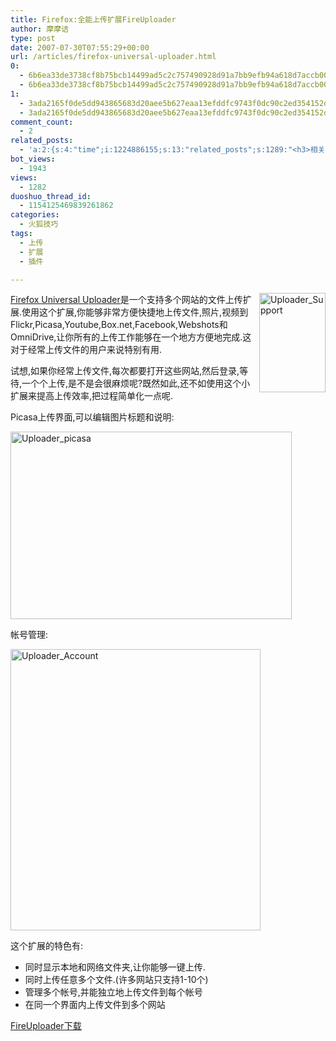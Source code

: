 ```yaml
---
title: Firefox:全能上传扩展FireUploader
author: 摩摩诘
type: post
date: 2007-07-30T07:55:29+00:00
url: /articles/firefox-universal-uploader.html
0:
  - 6b6ea33de3738cf8b75bcb14499ad5c2c757490928d91a7bb9efb94a618d7accb007776d2bf1cc111772fb2b1a198232
  - 6b6ea33de3738cf8b75bcb14499ad5c2c757490928d91a7bb9efb94a618d7accb007776d2bf1cc111772fb2b1a198232
1:
  - 3ada2165f0de5dd943865683d20aee5b627eaa13efddfc9743f0dc90c2ed354152d683116595a47ab316e1d33eed2f6d
  - 3ada2165f0de5dd943865683d20aee5b627eaa13efddfc9743f0dc90c2ed354152d683116595a47ab316e1d33eed2f6d
comment_count:
  - 2
related_posts:
  - 'a:2:{s:4:"time";i:1224886155;s:13:"related_posts";s:1289:"<h3>相关日志</h3><ul class="related_post"><li><a href="http://www.digglife.cn/articles/%e8%bd%af%e4%bb%b6%e9%9b%86%e8%a3%8511%e4%b8%aa%e5%bf%85%e5%a4%87%e7%9a%84ie%e6%8f%92%e4%bb%b6.html" title="软件集装:11个必备的IE插件">软件集装:11个必备的IE插件</a></li><li><a href="http://www.digglife.cn/articles/firefox-addons-weekly-issue3.html" title="一周Firefox扩展推荐-第三辑">一周Firefox扩展推荐-第三辑</a></li><li><a href="http://www.digglife.cn/articles/firefox-addons-weekly-issue2.html" title="一周Firefox扩展推荐-第二辑">一周Firefox扩展推荐-第二辑</a></li><li><a href="http://www.digglife.cn/articles/firefox-addons-weekly-issue1.html" title="一周Firefox扩展推荐-第一辑">一周Firefox扩展推荐-第一辑</a></li><li><a href="http://www.digglife.cn/articles/social-web-firefox-yoono.html" title="社会化浏览器扩展Yoono">社会化浏览器扩展Yoono</a></li><li><a href="http://www.digglife.cn/articles/add-google-toolbar-functions-firefox3.html" title="给Firefox 3添加Google Toolbar的功能">给Firefox 3添加Google Toolbar的功能</a></li><li><a href="http://www.digglife.cn/articles/firefox-addons-new-site.html" title="Firefox 3附加软件页面预览">Firefox 3附加软件页面预览</a></li></ul>";}'
bot_views:
  - 1943
views:
  - 1282
duoshuo_thread_id:
  - 1154125469839261862
categories:
  - 火狐技巧
tags:
  - 上传
  - 扩展
  - 插件

---
```

[ <img src="http://digglife.qiniudn.com/wp-content/uploads/3/379/2007/07/uploader-support-thumb.png" alt="Uploader_Support" width="106" height="159" align="right" />Firefox Universal Uploader][1]是一个支持多个网站的文件上传扩展.使用这个扩展,你能够非常方便快捷地上传文件,照片,视频到Flickr,Picasa,Youtube,Box.net,Facebook,Webshots和OmniDrive,让你所有的上传工作能够在一个地方方便地完成.这对于经常上传文件的用户来说特别有用.

试想,如果你经常上传文件,每次都要打开这些网站,然后登录,等待,一个个上传,是不是会很麻烦呢?既然如此,还不如使用这个小扩展来提高上传效率,把过程简单化一点呢.

<!--more-->


  
Picasa上传界面,可以编辑图片标题和说明:

[<img src="http://digglife.qiniudn.com/wp-content/uploads/3/379/2007/07/uploader-picasa-thumb.png" alt="Uploader_picasa" width="450" height="300" />][2]

帐号管理:

[<img src="http://digglife.qiniudn.com/wp-content/uploads/3/379/2007/07/uploader-account-thumb.png" alt="Uploader_Account" width="400" height="450" />][3]

这个扩展的特色有:

  * 同时显示本地和网络文件夹,让你能够一键上传.
  * 同时上传任意多个文件.(许多网站只支持1-10个)
  * 管理多个帐号,并能独立地上传文件到每个帐号
  * 在同一个界面内上传文件到多个网站

<a href="https://addons.mozilla.org/en-US/firefox/addon/4724" target="_blank">FireUploader下载</a>

 [1]: https://www.digglife.net/wp-content/uploads/3/379/2007/07/uploader-support.png
 [2]: https://www.digglife.net/wp-content/uploads/3/379/2007/07/uploader-picasa.png
 [3]: https://www.digglife.net/wp-content/uploads/3/379/2007/07/uploader-account.png